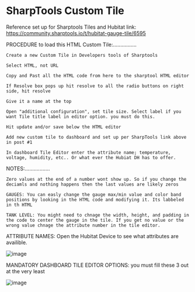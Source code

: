# SharpTools Custom Tile
Reference set up for Sharptools Tiles and Hubitat link:  https://community.sharptools.io/t/hubitat-gauge-tile/6595

PROCEDURE to load this HTML Custom Tile:................

	Create a new Custom Tile in Developers tools of Sharptools
	
	Select HTML, not URL
	
	Copy and Past all the HTML code from here to the sharptool HTML editor
	
	If Resolve box pops up hit resolve to all the radio buttons on right side, hit resolve
	
	Give it a name at the top
	
	Open "additional configuration", set tile size. Select label if you want Tile title label in editor option. you must do this.
	
	Hit update and/or save below the HTML editor
	
	Add new custom tile to dashboard and set up per SharpTools link above in post #1
	
	In dashboard Tile Editor enter the attribute name; temperature, voltage, humidity, etc.. Or what ever the Hubiat DH has to offer.

NOTES:.................

	Zero values at the end of a number wont show up. So if you change the deciamls and nothing happens then the last values are likely zeros

	GAUGES: You can easly change the gauge max/min value and color band positions by looking in the HTML code and modifying it. Its labbeled in th HTML

	TANK LEVEL: You might need to chnage the width, height, and padding in the code to center the gauge in the tile. If you get no value or the wrong value chnage the attribute number in the tile editor.


ATTRIBUTE NAMES:  Open the Hubitat Device to see what attributes are availible.

![image](https://user-images.githubusercontent.com/31904505/117594195-6cde1500-b0f2-11eb-9de6-e6bbf0a7bc32.png)

MANDATORY DASHBOARD TILE EDITOR OPTIONS: you must fill these 3 out at the very least

![image](https://user-images.githubusercontent.com/31904505/117595076-8ed89700-b0f4-11eb-850d-89cdada15593.png)

